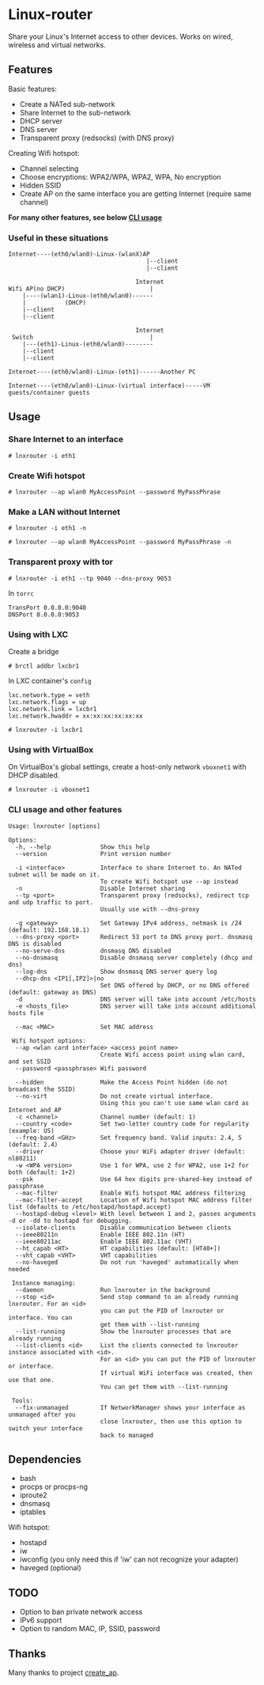 #  Linux-router

Share your Linux's Internet access to other devices. Works on wired, wireless and virtual networks.

 
##  Features

Basic features:

- Create a NATed sub-network
- Share Internet to the sub-network
- DHCP server
- DNS server 
- Transparent proxy (redsocks) (with DNS proxy)

Creating Wifi hotspot:

- Channel selecting
- Choose encryptions: WPA2/WPA, WPA2, WPA, No encryption
- Hidden SSID
- Create AP on the same interface you are getting Internet (require same channel)

**For many other features, see below [CLI usage](#cli-usage-and-other-features)**

### Useful in these situations
```
Internet----(eth0/wlan0)-Linux-(wlanX)AP
                                       |--client
                                       |--client
```

```
                                    Internet
Wifi AP(no DHCP)                        |
    |----(wlan1)-Linux-(eth0/wlan0)------
    |           (DHCP)
    |--client
    |--client
```

```
                                    Internet
 Switch                                 |
    |---(eth1)-Linux-(eth0/wlan0)--------
    |--client
    |--client
```

```
Internet----(eth0/wlan0)-Linux-(eth1)------Another PC
```

```
Internet----(eth0/wlan0)-Linux-(virtual interface)-----VM guests/container guests
```
 
## Usage

### Share Internet to an interface

```
# lnxrouter -i eth1
```

### Create Wifi hotspot

```
# lnxrouter --ap wlan0 MyAccessPoint --password MyPassPhrase
```

### Make a LAN without Internet

```
# lnxrouter -i eth1 -n
```
```
# lnxrouter --ap wlan0 MyAccessPoint --password MyPassPhrase -n
```

### Transparent proxy with tor

```
# lnxrouter -i eth1 --tp 9040 --dns-proxy 9053
```

In `torrc`

```
TransPort 0.0.0.0:9040 
DNSPort 0.0.0.0:9053
```
### Using with LXC
Create a bridge
```
# brctl addbr lxcbr1
```
In LXC container's `config`
```
lxc.network.type = veth
lxc.network.flags = up
lxc.network.link = lxcbr1
lxc.network.hwaddr = xx:xx:xx:xx:xx:xx
```
```
# lnxrouter -i lxcbr1
```
### Using with VirtualBox
On VirtualBox's global settings, create a host-only network `vboxnet1` with DHCP disabled.
```
# lnxrouter -i vboxnet1
```
### CLI usage and other features

```
Usage: lnxrouter [options] 

Options:
  -h, --help              Show this help
  --version               Print version number

  -i <interface>          Interface to share Internet to. An NATed subnet will be made on it.
                          To create Wifi hotspot use --ap instead
  -n                      Disable Internet sharing
  --tp <port>             Transparent proxy (redsocks), redirect tcp and udp traffic to port.
                          Usually use with --dns-proxy

  -g <gateway>            Set Gateway IPv4 address, netmask is /24 (default: 192.168.18.1)
  --dns-proxy <port>      Redirect 53 port to DNS proxy port. dnsmasq DNS is disabled
  --no-serve-dns          dnsmasq DNS disabled
  --no-dnsmasq            Disable dnsmasq server completely (dhcp and dns)
  --log-dns               Show dnsmasq DNS server query log
  --dhcp-dns <IP1[,IP2]>|no
                          Set DNS offered by DHCP, or no DNS offered (default: gateway as DNS)
  -d                      DNS server will take into account /etc/hosts
  -e <hosts_file>         DNS server will take into account additional hosts file

  --mac <MAC>             Set MAC address

 Wifi hotspot options:
  --ap <wlan card interface> <access point name>
                          Create Wifi access point using wlan card, and set SSID
  --password <passphrase> Wifi password

  --hidden                Make the Access Point hidden (do not broadcast the SSID)
  --no-virt               Do not create virtual interface. 
                          Using this you can't use same wlan card as Internet and AP
  -c <channel>            Channel number (default: 1)
  --country <code>        Set two-letter country code for regularity (example: US)
  --freq-band <GHz>       Set frequency band. Valid inputs: 2.4, 5 (default: 2.4)
  --driver                Choose your WiFi adapter driver (default: nl80211)
  -w <WPA version>        Use 1 for WPA, use 2 for WPA2, use 1+2 for both (default: 1+2)
  --psk                   Use 64 hex digits pre-shared-key instead of passphrase
  --mac-filter            Enable Wifi hotspot MAC address filtering
  --mac-filter-accept     Location of Wifi hotspot MAC address filter list (defaults to /etc/hostapd/hostapd.accept)
  --hostapd-debug <level> With level between 1 and 2, passes arguments -d or -dd to hostapd for debugging.
  --isolate-clients       Disable communication between clients
  --ieee80211n            Enable IEEE 802.11n (HT)
  --ieee80211ac           Enable IEEE 802.11ac (VHT)
  --ht_capab <HT>         HT capabilities (default: [HT40+])
  --vht_capab <VHT>       VHT capabilities
  --no-haveged            Do not run 'haveged' automatically when needed

 Instance managing:
  --daemon                Run lnxrouter in the background
  --stop <id>             Send stop command to an already running lnxrouter. For an <id>
                          you can put the PID of lnxrouter or interface. You can
                          get them with --list-running
  --list-running          Show the lnxrouter processes that are already running
  --list-clients <id>     List the clients connected to lnxrouter instance associated with <id>.
                          For an <id> you can put the PID of lnxrouter or interface.
                          If virtual WiFi interface was created, then use that one.
                          You can get them with --list-running

 Tools: 
  --fix-unmanaged         If NetworkManager shows your interface as unmanaged after you
                          close lnxrouter, then use this option to switch your interface
                          back to managed
```


## Dependencies
- bash
- procps or procps-ng
- iproute2
- dnsmasq
- iptables

Wifi hotspot:

- hostapd
- iw
- iwconfig (you only need this if 'iw' can not recognize your adapter)
- haveged (optional)

## TODO

- Option to ban private network access
- IPv6 support 
- Option to random MAC, IP, SSID, password

## Thanks

Many thanks to project [create_ap](https://github.com/oblique/create_ap).
